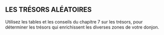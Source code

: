 ## LES TRÉSORS ALÉATOIRES


Utilisez les tables et les conseils du chapitre 7 sur les
trésors, pour déterminer les trésors qui enrichissent les
diverses zones de votre donjon.
